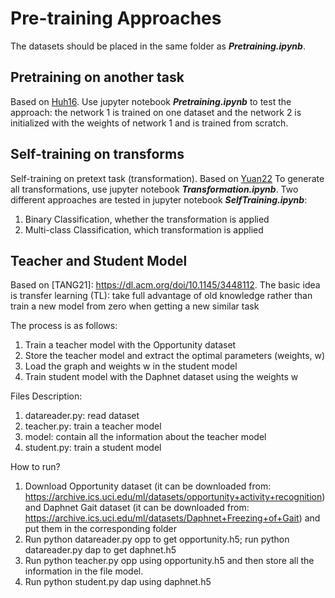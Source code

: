 # Pre-training Approaches
The datasets should be placed in the same folder as ***Pretraining.ipynb***.
## Pretraining on another task 
Based on [Huh16](https://arxiv.org/abs/1608.08614).
Use jupyter notebook ***Pretraining.ipynb*** to test the approach: 
the network 1 is trained on one dataset and the network 2 is initialized with the weights of network 1 and is trained from scratch.

## Self-training on transforms
Self-training on pretext task (transformation). Based on [Yuan22](https://arxiv.org/abs/2206.02909) 
To generate all transformations, use jupyter notebook ***Transformation.ipynb***.
Two different approaches are tested in jupyter notebook ***SelfTraining.ipynb***:
1. Binary Classification, whether the transformation is applied
2. Multi-class Classification, which transformation is applied

## Teacher and Student Model
Based on [TANG21]: https://dl.acm.org/doi/10.1145/3448112. The basic idea is transfer learning (TL): take full advantage of old knowledge rather than train a new model from zero when getting a new similar task

The process is as follows:
1) Train a teacher model with the Opportunity dataset
2) Store the teacher model and extract the optimal parameters (weights, w)
3) Load the graph and weights w in the student model
4) Train student model with the Daphnet dataset using the weights w

Files Description:
1) datareader.py: read dataset
2) teacher.py: train a teacher model
3) model: contain all the information about the teacher model
4) student.py: train a student model

How to run?
1) Download Opportunity dataset (it can be downloaded from: https://archive.ics.uci.edu/ml/datasets/opportunity+activity+recognition) and Daphnet Gait dataset (it can be downloaded from: https://archive.ics.uci.edu/ml/datasets/Daphnet+Freezing+of+Gait) and put them in the corresponding folder
2) Run python datareader.py opp to get opportunity.h5; run python datareader.py dap to get daphnet.h5
3) Run python teacher.py opp using opportunity.h5 and then store all the information in the file model.
4) Run python student.py dap using daphnet.h5
